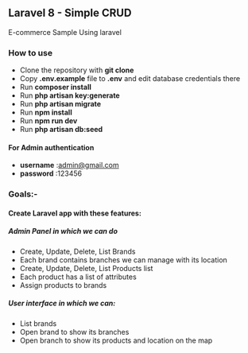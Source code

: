 ## Laravel 8 - Simple CRUD 

E-commerce Sample Using laravel 

### How to use

- Clone the repository with __git clone__
- Copy __.env.example__ file to __.env__ and edit database credentials there
- Run __composer install__
- Run __php artisan key:generate__
- Run __php artisan migrate__
- Run __npm install__
- Run __npm run dev__
- Run __php artisan db:seed__

#### For Admin authentication
* **username** :admin@gmail.com
* **password** :123456

### Goals:-
#### Create Laravel app with these features:
##### Admin Panel in which we can do
- Create, Update, Delete, List Brands
- Each brand contains branches we can manage with its location
- Create, Update, Delete, List Products list
- Each product has a list of attributes
- Assign products to brands
##### User interface in which we can:
- List brands
- Open brand to show its branches
- Open branch to show its products and location on the map
